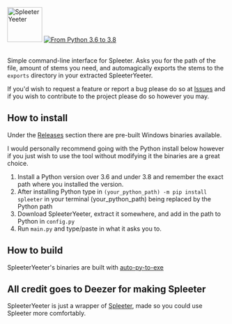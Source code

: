 <img src="https://github.com/flarfmatter/spleeteryeeter/blob/main/other/art/logo.svg" alt="SpleeterYeeter" height="80"/>
<a href="https://www.python.org/"> <img src="https://github.com/flarfmatter/spleeteryeeter/blob/main/other/art/python_version.svg" alt="From Python 3.6 to 3.8"> </a>
<br/>
<br/>


Simple command-line interface for Spleeter. Asks you for the path of the file, amount of stems you need, and automagically exports the stems to the `exports` directory in your extracted SpleeterYeeter.

If you'd wish to request a feature or report a bug please do so at [Issues](https://github.com/flarfmatter/spleeteryeeter/issues) and if you wish to contribute to the project please do so however you may.

## How to install
Under the [Releases](https://github.com/flarfmatter/spleeteryeeter/releases) section there are pre-built Windows binaries available.

I would personally recommend going with the Python install below however if you just wish to use the tool without modifying it the binaries are a great choice.


1. Install a Python version over 3.6 and under 3.8 and remember the exact path where you installed the version.
2. After installing Python type in `(your_python_path) -m pip install spleeter` in your terminal (your_python_path) being replaced by the Python path
3. Download SpleeterYeeter, extract it somewhere, and add in the path to Python in `config.py`
4. Run `main.py` and type/paste in what it asks you to.

## How to build
SpleeterYeeter's binaries are built with [auto-py-to-exe](https://pypi.org/project/auto-py-to-exe)

## All credit goes to Deezer for making Spleeter
SpleeterYeeter is just a wrapper of [Spleeter](https://github.com/deezer/spleeter), made so you could use Spleeter more comfortably.
